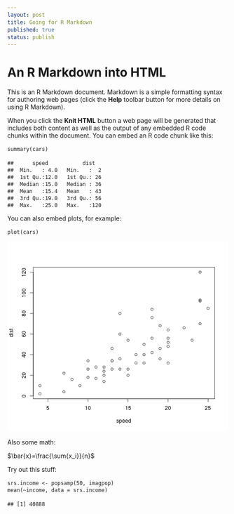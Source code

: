 ```yaml
---
layout: post
title: Going for R Markdown
published: true
status: publish
---
```

 
An R Markdown into HTML
========================================================
 
 


 
This is an R Markdown document. Markdown is a simple formatting syntax for authoring web pages (click the **Help** toolbar button for more details on using R Markdown).
 
When you click the **Knit HTML** button a web page will be generated that includes both content as well as the output of any embedded R code chunks within the document. You can embed an R code chunk like this:
 

    summary(cars)

    ##      speed           dist    
    ##  Min.   : 4.0   Min.   :  2  
    ##  1st Qu.:12.0   1st Qu.: 26  
    ##  Median :15.0   Median : 36  
    ##  Mean   :15.4   Mean   : 43  
    ##  3rd Qu.:19.0   3rd Qu.: 56  
    ##  Max.   :25.0   Max.   :120

 
You can also embed plots, for example:
 

    plot(cars)

![A plot of cars](/images/figure/carplot.png) 

 
Also some math:
 
$\bar{x}=\frac{\sum{x_i}}{n}$
 
 
Try out this stuff:
 
 


 

    srs.income <- popsamp(50, imagpop)
    mean(~income, data = srs.income)

    ## [1] 40888

 
